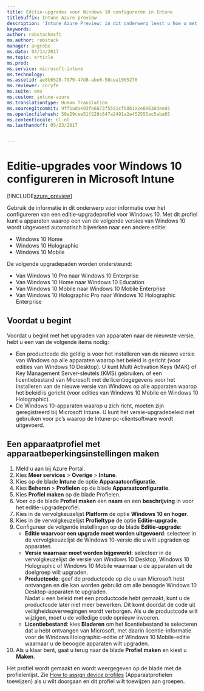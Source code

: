 ```yaml
---
title: Editie-upgrades voor Windows 10 configureren in Intune
titleSuffix: Intune Azure preview
description: 'Intune Azure Preview: in dit onderwerp leest u hoe u met Intune de Windows 10-apparaten die u beheert kunt bijwerken naar een andere editie.'
keywords: 
author: robstackmsft
ms.author: robstack
manager: angrobe
ms.date: 04/14/2017
ms.topic: article
ms.prod: 
ms.service: microsoft-intune
ms.technology: 
ms.assetid: ae8b6528-7979-47d8-abe0-58cea1905270
ms.reviewer: coryfe
ms.suite: ems
ms.custom: intune-azure
ms.translationtype: Human Translation
ms.sourcegitcommit: 9ff1adae93fe6873f5551cf58b1a2e89638dee85
ms.openlocfilehash: 59a29cee51f228c647a2491a2e452555ac5aba05
ms.contentlocale: nl-nl
ms.lasthandoff: 05/23/2017


---
```


# <a name="how-to-configure-windows-10-edition-upgrades-in-microsoft-intune"></a>Editie-upgrades voor Windows 10 configureren in Microsoft Intune

[!INCLUDE[azure_preview](./includes/azure_preview.md)]

Gebruik de informatie in dit onderwerp voor informatie over het configureren van een editie-upgradeprofiel voor Windows 10. Met dit profiel kunt u apparaten waarop een van de volgende versies van Windows 10 wordt uitgevoerd automatisch bijwerken naar een andere editie:

- Windows 10 Home
- Windows 10 Holographic
- Windows 10 Mobile


De volgende upgradepaden worden ondersteund:

- Van Windows 10 Pro naar Windows 10 Enterprise
- Van Windows 10 Home naar Windows 10 Education
- Van Windows 10 Mobile naar Windows 10 Mobile Enterprise
- Van Windows 10 Holographic Pro naar Windows 10 Holographic Enterprise


## <a name="before-you-start"></a>Voordat u begint
Voordat u begint met het upgraden van apparaten naar de nieuwste versie, hebt u een van de volgende items nodig:

- Een productcode die geldig is voor het installeren van de nieuwe versie van Windows op alle apparaten waarop het beleid is gericht (voor edities van Windows 10 Desktop). U kunt Multi Activation Keys (MAK) of Key Management Server-sleutels (KMS) gebruiken. of een licentiebestand van Microsoft met de licentiegegevens voor het installeren van de nieuwe versie van Windows op alle apparaten waarop het beleid is gericht (voor edities van Windows 10 Mobile en Windows 10 Holographic).
- De Windows 10-apparaten waarop u zich richt, moeten zijn geregistreerd bij Microsoft Intune. U kunt het versie-upgradebeleid niet gebruiken voor pc’s waarop de Intune-pc-clientsoftware wordt uitgevoerd.

## <a name="create-a-device-profile-containing-device-restriction-settings"></a>Een apparaatprofiel met apparaatbeperkingsinstellingen maken

1. Meld u aan bij Azure Portal.
2. Kies **Meer services** > **Overige** > **Intune**.
3. Kies op de blade **Intune** de optie **Apparaatconfiguratie**.
2. Kies **Beheren** > **Profielen** op de blade **Apparaatconfiguratie**.
3. Kies **Profiel maken** op de blade Profielen.
4. Voer op de blade **Profiel maken** een **naam** en een **beschrijving** in voor het editie-upgradeprofiel.
5. Kies in de vervolgkeuzelijst **Platform** de optie **Windows 10 en hoger**.
6. Kies in de vervolgkeuzelijst **Profieltype** de optie **Editie-upgrade**.
7. Configureer de volgende instellingen op de blade **Editie-upgrade**:
    - **Editie waarvoor een upgrade moet worden uitgevoerd**: selecteer in de vervolgkeuzelijst de Windows 10-versie die u wilt upgraden op apparaten.
    - **Versie waarnaar moet worden bijgewerkt**: selecteer in de vervolgkeuzelijst de versie van Windows 10 Desktop, Windows 10 Holographic of Windows 10 Mobile waarnaar u de apparaten uit de doelgroep wilt upgraden.
    - **Productcode**: geef de productcode op die u van Microsoft hebt ontvangen en die kan worden gebruikt om alle beoogde Windows 10 Desktop-apparaten te upgraden.<br>Nadat u een beleid met een productcode hebt gemaakt, kunt u de productcode later niet meer bewerken. Dit komt doordat de code uit veiligheidsoverwegingen wordt verborgen. Als u de productcode wilt wijzigen, moet u de volledige code opnieuw invoeren.
    - **Licentiebestand**: kies **Bladeren** om het licentiebestand te selecteren dat u hebt ontvangen van Microsoft, met daarin licentie-informatie voor de Windows Holographic-editie of Windows 10 Mobile-editie waarnaar u de beoogde apparaten wilt upgraden.
8. Als u klaar bent, gaat u terug naar de blade **Profiel maken** en kiest u **Maken**.

Het profiel wordt gemaakt en wordt weergegeven op de blade met de profielenlijst.
Zie [How to assign device profiles](device-profile-assign.md) (Apparaatprofielen toewijzen) als u wilt doorgaan en dit profiel wilt toewijzen aan groepen.


